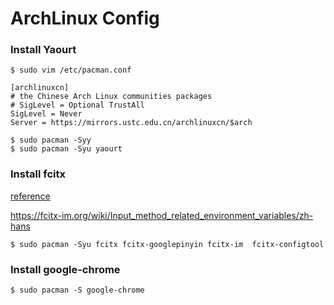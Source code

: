 # ArchLinux Config

### Install Yaourt

```
$ sudo vim /etc/pacman.conf

[archlinuxcn]
# the Chinese Arch Linux communities packages
# SigLevel = Optional TrustAll
SigLevel = Never
Server = https://mirrors.ustc.edu.cn/archlinuxcn/$arch

$ sudo pacman -Syy
$ sudo pacman -Syu yaourt
```

### Install fcitx

[reference](http://echoyun.com/2017/10/02/installing-fcitx-chinese-ime-arch-linux/)

https://fcitx-im.org/wiki/Input_method_related_environment_variables/zh-hans

```
$ sudo pacman -Syu fcitx fcitx-googlepinyin fcitx-im  fcitx-configtool

```

### Install google-chrome

```
$ sudo pacman -S google-chrome
```
